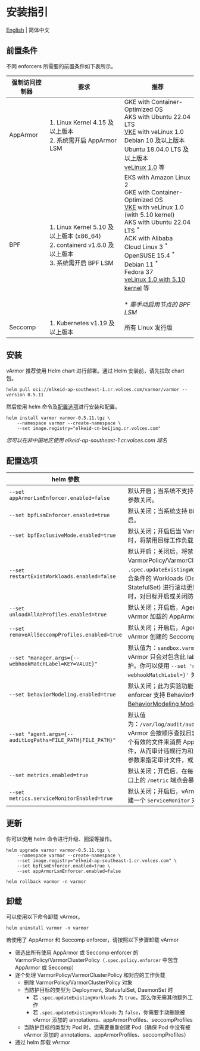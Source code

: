 # 安装指引
[English](installation.md) | 简体中文

## 前置条件

不同 enforcers 所需要的前置条件如下表所示。

|强制访问控制器|要求|推荐|
|------------|--------------------------------------------|--------|
|AppArmor    |1. Linux Kernel 4.15 及以上版本<br />2. 系统需开启 AppArmor LSM|GKE with Container-Optimized OS<br />AKS with Ubuntu 22.04 LTS<br />[VKE](https://www.volcengine.com/product/vke) with veLinux 1.0<br />Debian 10 及以上版本<br />Ubuntu 18.04.0 LTS 及以上版本<br />[veLinux 1.0](https://www.volcengine.com/docs/6396/74967) 等
|BPF         |1. Linux Kernel 5.10 及以上版本 (x86_64)<br />2. containerd v1.6.0 及以上版本<br />3. 系统需开启 BPF LSM|EKS with Amazon Linux 2<br />GKE with Container-Optimized OS<br />[VKE](https://www.volcengine.com/product/vke) with veLinux 1.0 (with 5.10 kernel)<br />AKS with Ubuntu 22.04 LTS <sup>\*</sup><br />ACK with Alibaba Cloud Linux 3 <sup>\*</sup><br />OpenSUSE 15.4  <sup>\*</sup><br />Debian 11 <sup>\*</sup><br />Fedora 37<br />[veLinux 1.0 with 5.10 kernel](https://www.volcengine.com/docs/6396/74967) 等<br /><br />* *需手动启用节点的 BPF LSM*
|Seccomp     |1. Kubernetes v1.19 及以上版本|所有 Linux 发行版

## 安装

vArmor 推荐使用 Helm chart 进行部署。通过 Helm 安装前，请先拉取 chart 包。

```
helm pull oci://elkeid-ap-southeast-1.cr.volces.com/varmor/varmor --version 0.5.11
```

然后使用 helm 命令及[配置选项](#配置选项)进行安装和配置。

```
helm install varmor varmor-0.5.11.tgz \
    --namespace varmor --create-namespace \
    --set image.registry="elkeid-cn-beijing.cr.volces.com"
```

*您可以在非中国地区使用 elkeid-ap-southeast-1.cr.volces.com 域名*

## 配置选项

|helm 参数|描述|
|--------|----|
| `--set appArmorLsmEnforcer.enabled=false` | 默认开启；当系统不支持 AppArmor LSM 时可通过此参数关闭。
| `--set bpfLsmEnforcer.enabled=true` | 默认关闭；当系统支持 BPF LSM 时可通过此参数开启。
| `--set bpfExclusiveMode.enabled=true` | 默认关闭；开启后当 VarmorPolicy 使用 BPF enforcer 时，将禁用目标工作负载的 AppArmor 防护。
| `--set restartExistWorkloads.enabled=false` | 默认开启；关闭后，将禁止用户通过 VarmorPolicy/VarmorClusterPolicy 中的 `.spec.updateExistingWorkloads` 字段来控制是否对符合条件的 Workloads (Deployments, DaemonSet, StatefulSet) 进行滚动更新，从而在策略创建或删除时，对目标开启或关闭防护。
| `--set unloadAllAaProfiles.enabled=true` | 默认关闭；开启后，Agent 退出时，将会卸载所有由 vArmor 加载的 AppArmor Profile。
| `--set removeAllSeccompProfiles.enabled=true` | 默认关闭；开启后，Agent 退出时，将会删除所有由 vArmor 创建的 Seccomp Profile。
| `--set "manager.args={--webhookMatchLabel=KEY=VALUE}"` | 默认值为：`sandbox.varmor.org/enable=true`。vArmor 只会对包含此 label 的 Workloads 开启沙箱防护。你可以使用 `--set 'manager.args={--webhookMatchLabel=}'` 关闭此特性。
| `--set behaviorModeling.enabled=true` | 默认关闭；此为实验功能，仅 AppArmor/Seccomp enforcer 支持 BehaviorModeling 模式。请参见 [The BehaviorModeling Mode](../guides/policies_and_rules/policy_modes/behavior_modeling.md)。
| `--set "agent.args={--auditLogPaths=FILE_PATH\|FILE_PATH}"` | 默认值为：`/var/log/audit/audit.log\|/var/log/kern.log`。vArmor 会按顺序查找日志文件是否存在，并监控第一个有效的文件来消费 AppArmor 和 Seccomp 的审计事件，从而审计违规行为和进行行为建模。你可以使用此参数来指定审计文件，或决定查找顺序。请使用`|`分隔文件路径。
| `--set metrics.enabled=true` | 默认关闭；开启后，在每个 Manager 实例的 8081 端口上的 `/metric` 端点会暴露指标。
| `--set metrics.serviceMonitorEnabled=true` | 默认关闭；开启后，vArmor 会在其所在命名空间中创建一个 `ServiceMonitor` 对象。

## 更新

你可以使用 helm 命令进行升级、回滚等操作。
```
helm upgrade varmor varmor-0.5.11.tgz \
    --namespace varmor --create-namespace \
    --set image.registry="elkeid-ap-southeast-1.cr.volces.com" \
    --set bpfLsmEnforcer.enabled=true \
    --set appArmorLsmEnforcer.enabled=false
```
```
helm rollback varmor -n varmor
```

## 卸载

可以使用以下命令卸载 vArmor。

```
helm uninstall varmor -n varmor
```

若使用了 AppArmor 和 Seccomp enforcer，请按照以下步骤卸载 vArmor
* 筛选出所有使用 AppArmor 或 Seccomp enforcer 的 VarmorPolicy/VarmorClusterPolicy（`.spec.policy.enforcer` 中包含 AppArmor 或 Seccomp）
* 逐个处理 VarmorPolicy/VarmorClusterPolicy 和对应的工作负载
  * 删除 VarmorPolicy/VarmorClusterPolicy 对象
  * 当防护目标的类型为 Deployment, StatusfulSet, DaemonSet 时
    * 若 `.spec.updateExistingWorkloads` 为 `true`，那么你无需其他额外工作
    * 若 `.spec.updateExistingWorkloads` 为 `false`，你需要手动删除被 vArmor 添加的 annotations、appArmorProfiles、seccompProfiles
  * 当防护目标的类型为 Pod 时，您需要重新创建 Pod（确保 Pod 中没有被 vArmor 添加的 annotations、appArmorProfiles、seccompProfiles）
* 通过 helm 卸载 vArmor
